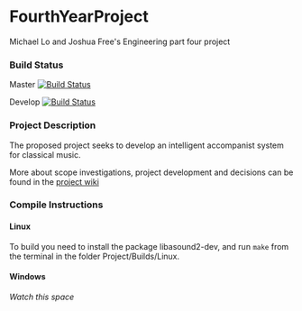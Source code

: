 # FourthYearProject
Michael Lo and Joshua Free's Engineering part four project

### Build Status
Master [![Build Status](https://magnum.travis-ci.com/joshofreeness/FourthYearProject.svg?token=Y4CqoqssvV45tBA9C2v1&branch=master)](https://magnum.travis-ci.com/joshofreeness/FourthYearProject)

Develop [![Build Status](https://magnum.travis-ci.com/joshofreeness/FourthYearProject.svg?token=Y4CqoqssvV45tBA9C2v1&branch=develop)](https://magnum.travis-ci.com/joshofreeness/FourthYearProject)

### Project Description

The proposed project seeks to develop an intelligent accompanist system for classical music.

More about scope investigations, project development and decisions can be found in the [project wiki](https://github.com/joshofreeness/FourthYearProject/wiki)

### Compile Instructions
#### Linux
To build you need to install the package libasound2-dev, and run `make` from the terminal in the folder Project/Builds/Linux.

#### Windows
_Watch this space_


